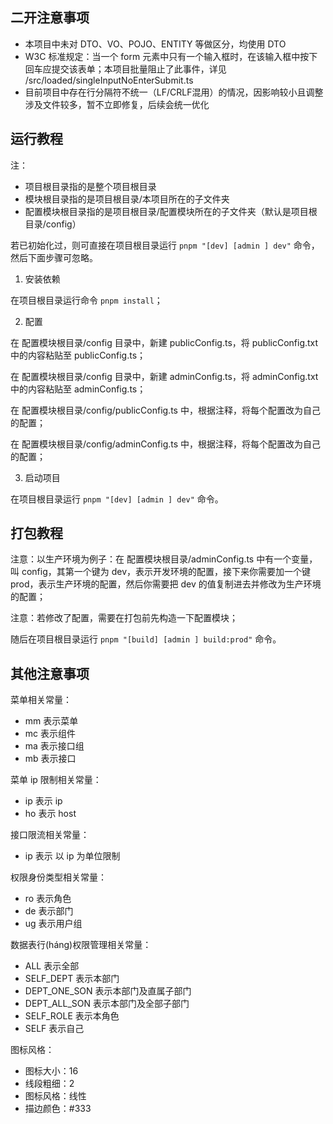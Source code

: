 ## 二开注意事项

- 本项目中未对 DTO、VO、POJO、ENTITY 等做区分，均使用 DTO
- W3C 标准规定：当一个 form 元素中只有一个输入框时，在该输入框中按下回车应提交该表单；本项目批量阻止了此事件，详见 /src/loaded/singleInputNoEnterSubmit.ts
- 目前项目中存在行分隔符不统一（LF/CRLF混用）的情况，因影响较小且调整涉及文件较多，暂不立即修复，后续会统一优化

## 运行教程

注：

- 项目根目录指的是整个项目根目录
- 模块根目录指的是项目根目录/本项目所在的子文件夹
- 配置模块根目录指的是项目根目录/配置模块所在的子文件夹（默认是项目根目录/config）

若已初始化过，则可直接在项目根目录运行 `pnpm "[dev] [admin ] dev"` 命令，然后下面步骤可忽略。

1. 安装依赖

在项目根目录运行命令 `pnpm install`；

2. 配置

在 配置模块根目录/config 目录中，新建 publicConfig.ts，将 publicConfig.txt 中的内容粘贴至 publicConfig.ts；

在 配置模块根目录/config 目录中，新建 adminConfig.ts，将 adminConfig.txt 中的内容粘贴至 adminConfig.ts；

在 配置模块根目录/config/publicConfig.ts 中，根据注释，将每个配置改为自己的配置；

在 配置模块根目录/config/adminConfig.ts 中，根据注释，将每个配置改为自己的配置；

3. 启动项目

在项目根目录运行 `pnpm "[dev] [admin ] dev"` 命令。

## 打包教程

注意：以生产环境为例子：在 配置模块根目录/adminConfig.ts 中有一个变量，叫 config，其第一个键为 dev，表示开发环境的配置，接下来你需要加一个键 prod，表示生产环境的配置，然后你需要把 dev 的值复制进去并修改为生产环境的配置；

注意：若修改了配置，需要在打包前先构造一下配置模块；

随后在项目根目录运行 `pnpm "[build] [admin ] build:prod"` 命令。

## 其他注意事项

菜单相关常量：

* mm 表示菜单
* mc 表示组件
* ma 表示接口组
* mb 表示接口

菜单 ip 限制相关常量：

* ip 表示 ip
* ho 表示 host

接口限流相关常量：

* ip 表示 以 ip 为单位限制

权限身份类型相关常量：

* ro 表示角色
* de 表示部门
* ug 表示用户组

数据表行(háng)权限管理相关常量：

* ALL 表示全部
* SELF_DEPT 表示本部门
* DEPT_ONE_SON 表示本部门及直属子部门
* DEPT_ALL_SON 表示本部门及全部子部门
* SELF_ROLE 表示本角色
* SELF 表示自己

图标风格：

* 图标大小：16
* 线段粗细：2
* 图标风格：线性
* 描边颜色：#333
